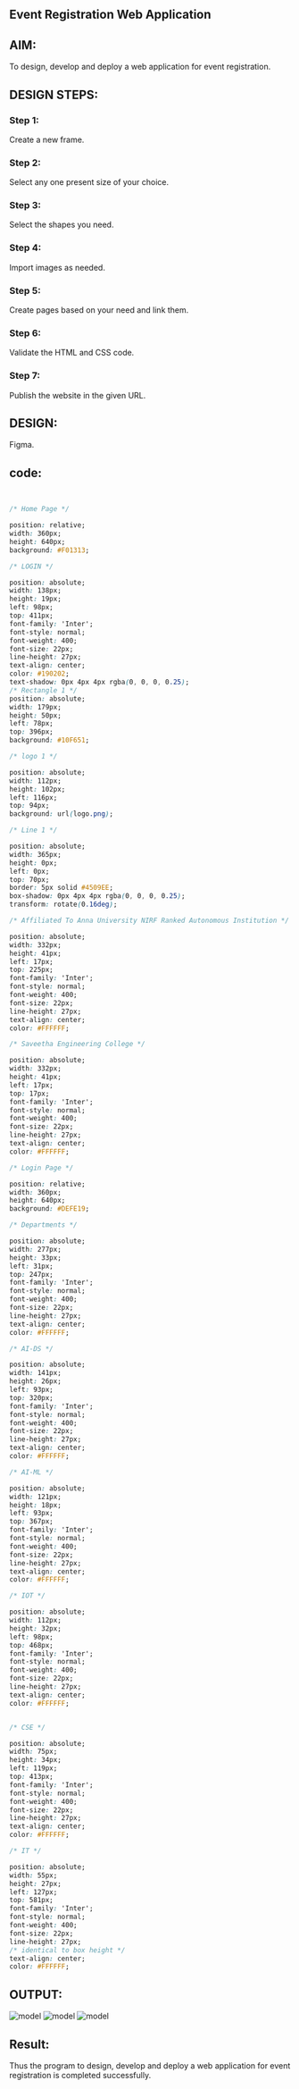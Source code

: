 ## Event Registration Web Application

## AIM:

To design, develop and deploy a web application for event registration.

## DESIGN STEPS:

### Step 1:

Create a new frame.

### Step 2:

Select any one present size of your choice.

### Step 3:

Select the shapes you need.

### Step 4:

Import images as needed.

### Step 5: 

Create pages based on your need and link them.

### Step 6:

Validate the HTML and CSS code.

### Step 7:

Publish the website in the given URL.

## DESIGN:

Figma.

## code:
```css


/* Home Page */

position: relative;
width: 360px;
height: 640px;
background: #F01313;

/* LOGIN */

position: absolute;
width: 138px;
height: 19px;
left: 98px;
top: 411px;
font-family: 'Inter';
font-style: normal;
font-weight: 400;
font-size: 22px;
line-height: 27px;
text-align: center;
color: #190202;
text-shadow: 0px 4px 4px rgba(0, 0, 0, 0.25);
/* Rectangle 1 */
position: absolute;
width: 179px;
height: 50px;
left: 78px;
top: 396px;
background: #10F651;

/* logo 1 */

position: absolute;
width: 112px;
height: 102px;
left: 116px;
top: 94px;
background: url(logo.png);

/* Line 1 */

position: absolute;
width: 365px;
height: 0px;
left: 0px;
top: 70px;
border: 5px solid #4509EE;
box-shadow: 0px 4px 4px rgba(0, 0, 0, 0.25);
transform: rotate(0.16deg);

/* Affiliated To Anna University NIRF Ranked Autonomous Institution */

position: absolute;
width: 332px;
height: 41px;
left: 17px;
top: 225px;
font-family: 'Inter';
font-style: normal;
font-weight: 400;
font-size: 22px;
line-height: 27px;
text-align: center;
color: #FFFFFF;

/* Saveetha Engineering College */

position: absolute;
width: 332px;
height: 41px;
left: 17px;
top: 17px;
font-family: 'Inter';
font-style: normal;
font-weight: 400;
font-size: 22px;
line-height: 27px;
text-align: center;
color: #FFFFFF;

/* Login Page */

position: relative;
width: 360px;
height: 640px;
background: #DEFE19;

/* Departments */

position: absolute;
width: 277px;
height: 33px;
left: 31px;
top: 247px;
font-family: 'Inter';
font-style: normal;
font-weight: 400;
font-size: 22px;
line-height: 27px;
text-align: center;
color: #FFFFFF;

/* AI-DS */

position: absolute;
width: 141px;
height: 26px;
left: 93px;
top: 320px;
font-family: 'Inter';
font-style: normal;
font-weight: 400;
font-size: 22px;
line-height: 27px;
text-align: center;
color: #FFFFFF;

/* AI-ML */

position: absolute;
width: 121px;
height: 18px;
left: 93px;
top: 367px;
font-family: 'Inter';
font-style: normal;
font-weight: 400;
font-size: 22px;
line-height: 27px;
text-align: center;
color: #FFFFFF;

/* IOT */

position: absolute;
width: 112px;
height: 32px;
left: 98px;
top: 468px;
font-family: 'Inter';
font-style: normal;
font-weight: 400;
font-size: 22px;
line-height: 27px;
text-align: center;
color: #FFFFFF;


/* CSE */

position: absolute;
width: 75px;
height: 34px;
left: 119px;
top: 413px;
font-family: 'Inter';
font-style: normal;
font-weight: 400;
font-size: 22px;
line-height: 27px;
text-align: center;
color: #FFFFFF;

/* IT */

position: absolute;
width: 55px;
height: 27px;
left: 127px;
top: 581px;
font-family: 'Inter';
font-style: normal;
font-weight: 400;
font-size: 22px;
line-height: 27px;
/* identical to box height */
text-align: center;
color: #FFFFFF;
```



## OUTPUT:
![model](web9.png.png)
![model](web9A.png)
![model](web9b.png)

## Result:

Thus the program to design, develop and deploy a web application for event registration is completed successfully.
